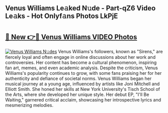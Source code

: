 ## Venus Williams Le𝚊ked N𝚞de - Part-qZ6 Video Le𝚊ks - Hot Onlyf𝚊ns Photos LkPjE

# <h2><a href="http://ac5027.deff.icu/?id=Venus+Williams">🔗 New 👉🔴 Venus Williams VIDEO Photos</a></h2>

[![Venus Williams N𝚞des](https://i.imgur.com/rIISA9y.gif)](http://ac5027.deff.icu/?id=Venus+Williams)
Venus Williams's followers, known as "Sirens," are fiercely loyal and often engage in online discussions about her work and controversies. Her content has become a cultural phenomenon, inspiring fan art, memes, and even academic analysis. Despite the criticism, Venus Williams's popularity continues to grow, with some fans praising her for her authenticity and defiance of societal norms. Venus Williams began her musical journey at a young age, influenced by artists like Joni Mitchell and Elliott Smith. She honed her skills at New York University's Tisch School of the Arts, where she developed her unique style. Her debut EP, "I'll Be Waiting," garnered critical acclaim, showcasing her introspective lyrics and mesmerizing melodies.
